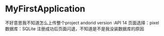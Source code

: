 # MyFirstApplication
不好意思我不知道怎么上传整个project
andorid version :API 14
页面选择：pixel
数据库：SQLite
注册成功后页面闪退，不知道是不是我没装数据库的原因
